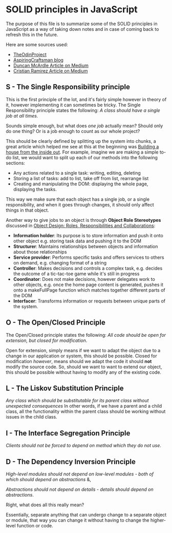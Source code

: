 # SOLID principles in JavaScript

The purpose of this file is to summarize some of the SOLID principles in JavaScript as a way of taking down notes and in case of coming back to refresh this in the future.

Here are some sources used:

- [TheOdinProject](https://www.theodinproject.com/lessons/node-path-javascript-oop-principles)
- [AspiringCraftsman blog](http://aspiringcraftsman.com/2011/12/08/solid-javascript-single-responsibility-principle/)
- [Duncan McArdle Article on Medium](https://duncan-mcardle.medium.com/solid-principle-1-single-responsibility-javascript-5d9ce2c6f4a5)
- [Cristian Ramirez Article on Medium](https://medium.com/@cramirez92/s-o-l-i-d-the-first-5-priciples-of-object-oriented-design-with-javascript-790f6ac9b9fa)

## S - The Single Responsibility principle

This is the first principle of the lot, and it's fairly simple however in theory of it, however implementing it can sometimes be tricky. The Single Responsibility principle states the following: *A class should have a single job at all times.*

Sounds simple enough, but what does *one job* actually mean? Should only do one thing? Or is a job enough to count as our whole project?

This should be clearly defined by splitting up the system into chunks, a great article which helped me see at this at the beginning was [Building a house from the inside out](https://www.ayweb.dev/blog/building-a-house-from-the-inside-out).
For example, imagine we are making a simple to-do list, we would want to split up each of our methods into the following sections:
- Any actions related to a single task: writing, editing, deleting
- Storing a list of tasks: add to list, take off from list, rearrange list
- Creating and manipulating the DOM: displaying the whole page, displaying the tasks.

This way we make sure that each object has a single job, or a single responsibility, and when it goes through changes, it should only affect things in that object.

Another way to give jobs to an object is through **Object Role Stereotypes** discussed in [Object Design: Roles, Responsibilities and Collaborations](https://www.amazon.com/Object-Design-Roles-Responsibilities-Collaborations/dp/0201379430):
- **Information holder**: Its purpose is to store information and push it onto other object e.g. storing task data and pushing it to the DOM
- **Structurer**: Maintains relationships between objects and information about those relationships 
- **Service provider**: Performs specific tasks and offers services to others on demand, e.g. changing format of a string
- **Controller**: Makes decisions and controls a complex task, e.g. decides the outcome of a tic-tac-toe game while it's still in progress
- **Coordinator**: Does not make decisions, however delegates work to other objects, e.g. once the home page content is generated, pushes it onto a makeFullPage function which matches together different parts of the DOM
- **Interfacer**: Transforms information or requests between unique parts of the system.

## O - The Open/Closed Principle

The Open/Closed principle states the following: *All code should be open for extension, but closed for modification*.

Open for extension, simply means if we want to adapt the object due to a change in our application or system, this should be possible. Closed for modification *however*, means should we adapt the code it should **not** modify the source code. So, should we want to want to extend our object, this should be possible without having to modify any of the existing code.

## L - The Liskov Substitution Principle
*Any class which should be substitutable for its parent class without unexpected consequences*
In other words, if we have a parent and a child class, all the functionality within the parent class should be working without issues in the child class.
## I - The Interface Segregation Principle
*Clients should not be forced to depend on method which they do not use*.

## D - The Dependency Inversion Principle
*High-level modules should not depend on low-level modules - both of which should depend on abstractions* &,

*Abstractions should not depend on details - details should depend on abstractions*.

Right, what does all this really mean?

Essentially, separate anything that can undergo change to a separate object or module, that way you can change it without having to change the higher-level function or code.